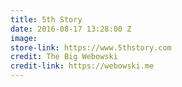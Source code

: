 ```yaml
---
title: 5th Story
date: 2016-08-17 13:28:00 Z
image: 
store-link: https://www.5thstory.com
credit: The Big Webowski
credit-link: https://webowski.me
---
```



